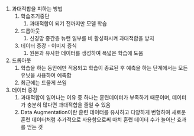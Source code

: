 1. 과대적합을 피하는 방법
   1. 학습조기중단
      1. 과대적합이 되기 전까지만 모델 학습
   2. 드롭아웃
      1. 신경망 중간층 뉴런 일부를 비 활성화시켜 과대적합을 방지
   3. 데이터 증강 - 이미지 증식
      1. 원본과 유사한 데이터를 생성하여 폭넓은 학습에 도움
2. 드롭아웃
   1. 학습을 하는 동안에만 적용되고 학습이 종료된 후 예측을 하는 단계에서는 모든 유닛을 사용하여 예측함
   2. 최근에는 드물게 쓰임
3. 데이터 증강
   1. 과대적합이 일어나는 이유 중 하나는 훈련데이터가 부족하기 때문이며, 데이터가 충분히 많다면 과대적합을 줄일 수 있음
   2. Data Augmentation이란 훈련 데이터를 유사하고 다양하게 변형하여 새로운 훈련 데이터처럼 추가적으로 사용함으로써 마치 훈련 데이터 수가 늘어난 효과를 얻는 것